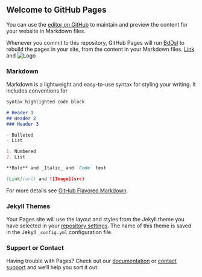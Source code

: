 ## Welcome to GitHub Pages

You can use the [editor on GitHub](https://github.com/BdDsl/test-repo/edit/master/README.md) to maintain and preview the content for your website in Markdown files.

Whenever you commit to this repository, GitHub Pages will run [BdDsl](https://bddsl.github.io/) to rebuild the pages in your site, from the content in your Markdown files.
[Link](https://web.dishang.com.bd/wp-content/uploads/2019/03/Logo.png) and ![Logo](src)

### Markdown

Markdown is a lightweight and easy-to-use syntax for styling your writing. It includes conventions for

```markdown
Syntax highlighted code block

# Header 1
## Header 2
### Header 3

- Bulleted
- List

1. Numbered
2. List

**Bold** and _Italic_ and `Code` text

[Link](url) and ![Image](src)
```

For more details see [GitHub Flavored Markdown](https://guides.github.com/features/mastering-markdown/).

### Jekyll Themes

Your Pages site will use the layout and styles from the Jekyll theme you have selected in your [repository settings](https://github.com/BdDsl/test-repo/settings). The name of this theme is saved in the Jekyll `_config.yml` configuration file.

### Support or Contact

Having trouble with Pages? Check out our [documentation](https://help.github.com/categories/github-pages-basics/) or [contact support](https://github.com/contact) and we’ll help you sort it out.

